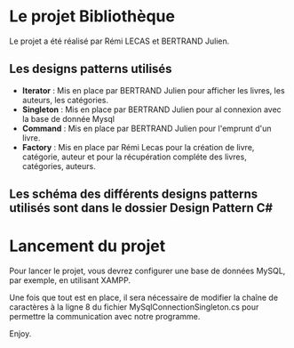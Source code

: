 # Le projet Bibliothèque
Le projet a été réalisé par Rémi LECAS et BERTRAND Julien.

## Les designs patterns utilisés
- **Iterator** : Mis en place par BERTRAND Julien pour afficher les livres, les auteurs, les catégories.
- **Singleton** : Mis en place par BERTRAND Julien pour al connexion avec la base de donnée Mysql
- **Command** : Mis en place par BERTRAND Julien pour l'emprunt d'un livre.
- **Factory** : Mis en place par Rémi Lecas pour la création de livre, catégorie, auteur et pour la récupération compléte des livres, catégories, auteurs. 

## Les schéma des différents designs patterns utilisés sont dans le dossier **Design Pattern C#**

# Lancement du projet
Pour lancer le projet, vous devrez configurer une base de données MySQL, par exemple, en utilisant XAMPP.

Une fois que tout est en place, il sera nécessaire de modifier la chaîne de caractères à la ligne 8 du fichier MySqlConnectionSingleton.cs pour permettre la communication avec notre programme.

Enjoy.
